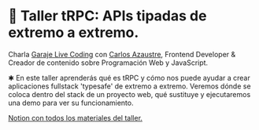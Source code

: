 # 🚀 Taller tRPC: APIs tipadas de extremo a extremo.

Charla [Garaje Live Coding](https://www.youtube.com/watch?v=P1fhOrWCBo8) con [Carlos Azaustre](https://twitter.com/carlosazaustre), Frontend Developer & Creador de contenido sobre Programación Web y JavaScript.

✱ En este taller aprenderás qué es tRPC y cómo nos puede ayudar a crear aplicaciones fullstack 'typesafe' de extremo a extremo. Veremos dónde se coloca dentro del stack de un proyecto web, qué sustituye y ejecutaremos una demo para ver su funcionamiento.

[Notion con todos los materiales del taller.](https://carlosazaustre.notion.site/GarajeDev-LiveCoding-tRPC-3dc41c00538c4810b15ae6342e80a35b) 
